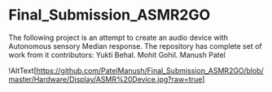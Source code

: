 # Final_Submission_ASMR2GO
The following project is an attempt to create an audio device with Autonomous sensory Median response. 
The repository has complete set of work from it contributors:
Yukti Behal.
Mohit Gohil.
Manush Patel

!AltText[https://github.com/PatelManush/Final_Submission_ASMR2GO/blob/master/Hardware/Display/ASMR%20Device.jpg?raw=true]

